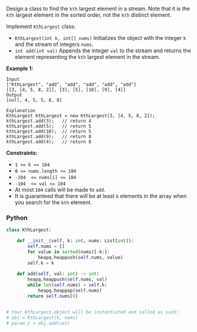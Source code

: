 Design a class to find the  `kth`  largest element in a stream. Note that it is the  `kth`  largest element in the sorted order, not the  `kth`  distinct element.

Implement  `KthLargest`  class:

-   `KthLargest(int k, int[] nums)`  Initializes the object with the integer  `k`  and the stream of integers  `nums`.
-   `int add(int val)`  Appends the integer  `val`  to the stream and returns the element representing the  `kth`  largest element in the stream.

**Example 1:**
```
Input
["KthLargest", "add", "add", "add", "add", "add"]
[[3, [4, 5, 8, 2]], [3], [5], [10], [9], [4]]
Output
[null, 4, 5, 5, 8, 8]

Explanation
KthLargest kthLargest = new KthLargest(3, [4, 5, 8, 2]);
kthLargest.add(3);   // return 4
kthLargest.add(5);   // return 5
kthLargest.add(10);  // return 5
kthLargest.add(9);   // return 8
kthLargest.add(4);   // return 8
```

**Constraints:**

-   `1 <= k <= 104`
-   `0 <= nums.length <= 104`
-   `-104  <= nums[i] <= 104`
-   `-104  <= val <= 104`
-   At most  `104`  calls will be made to  `add`.
-   It is guaranteed that there will be at least  `k`  elements in the array when you search for the  `kth`  element.


### Python
```python
class KthLargest:

    def __init__(self, k: int, nums: List[int]):
        self.nums = []
        for value in sorted(nums)[-k:]:
            heapq.heappush(self.nums, value)
        self.k = k
        
    def add(self, val: int) -> int:
        heapq.heappush(self.nums, val)
        while len(self.nums) > self.k:
            heapq.heappop(self.nums)
        return self.nums[0]


# Your KthLargest object will be instantiated and called as such:
# obj = KthLargest(k, nums)
# param_1 = obj.add(val)
```